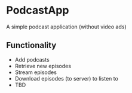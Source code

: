 # PodcastApp
A simple podcast application (without video ads)

## Functionality
* Add podcasts
* Retrieve new episodes
* Stream episodes
* Download episodes (to server) to listen to
* TBD

